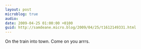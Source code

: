 ```yaml
---
layout: post
microblog: true
audio: 
date: 2009-04-25 01:00:00 +0100
guid: http://samdeane.micro.blog/2009/04/25/t1612149331.html
---
```

On the train into town. Come on you arrrs.

